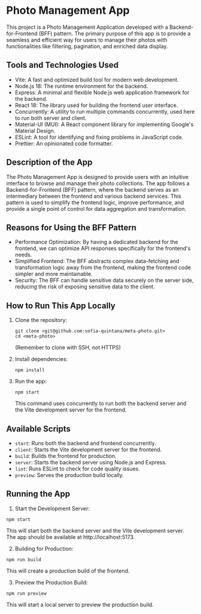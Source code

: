 # Photo Management App

This project is a Photo Management Application developed with a Backend-for-Frontend (BFF) pattern. The primary purpose of this app is to provide a seamless and efficient way for users to manage their photos with functionalities like filtering, pagination, and enriched data display.

## Tools and Technologies Used

- Vite: A fast and optimized build tool for modern web development.
- Node.js 18: The runtime environment for the backend.
- Express: A minimal and flexible Node.js web application framework for the backend.
- React 18: The library used for building the frontend user interface.
- Concurrently: A utility to run multiple commands concurrently, used here to run both server and client.
- Material-UI (MUI): A React component library for implementing Google's Material Design.
- ESLint: A tool for identifying and fixing problems in JavaScript code.
- Prettier: An opinionated code formatter.

## Description of the App

The Photo Management App is designed to provide users with an intuitive interface to browse and manage their photo collections. The app follows a Backend-for-Frontend (BFF) pattern, where the backend serves as an intermediary between the frontend and various backend services. This pattern is used to simplify the frontend logic, improve performance, and provide a single point of control for data aggregation and transformation.

## Reasons for Using the BFF Pattern

- Performance Optimization: By having a dedicated backend for the frontend, we can optimize API responses specifically for the frontend's needs.
- Simplified Frontend: The BFF abstracts complex data-fetching and transformation logic away from the frontend, making the frontend code simpler and more maintainable.
- Security: The BFF can handle sensitive data securely on the server side, reducing the risk of exposing sensitive data to the client.

## How to Run This App Locally

1. Clone the repository:

   ```
   git clone <git@github.com:sofia-quintana/meta-photo.git>
   cd <meta-photo>
   ```

   (Remember to clone with SSH, not HTTPS)

2. Install dependencies:

   ```
   npm install
   ```

3. Run the app:

   ```
   npm start
   ```

   This command uses concurrently to run both the backend server and the Vite development server for the frontend.

## Available Scripts

- `start`: Runs both the backend and frontend concurrently.
- `client`: Starts the Vite development server for the frontend.
- `build`: Builds the frontend for production.
- `server`: Starts the backend server using Node.js and Express.
- `lint`: Runs ESLint to check for code quality issues.
- `preview`: Serves the production build locally.

## Running the App

1. Start the Development Server:

```
npm start
```

This will start both the backend server and the Vite development server. The app should be available at http://localhost:5173.

2. Building for Production:

```
npm run build
```

This will create a production build of the frontend.

3. Preview the Production Build:

```
npm run preview
```

This will start a local server to preview the production build.
